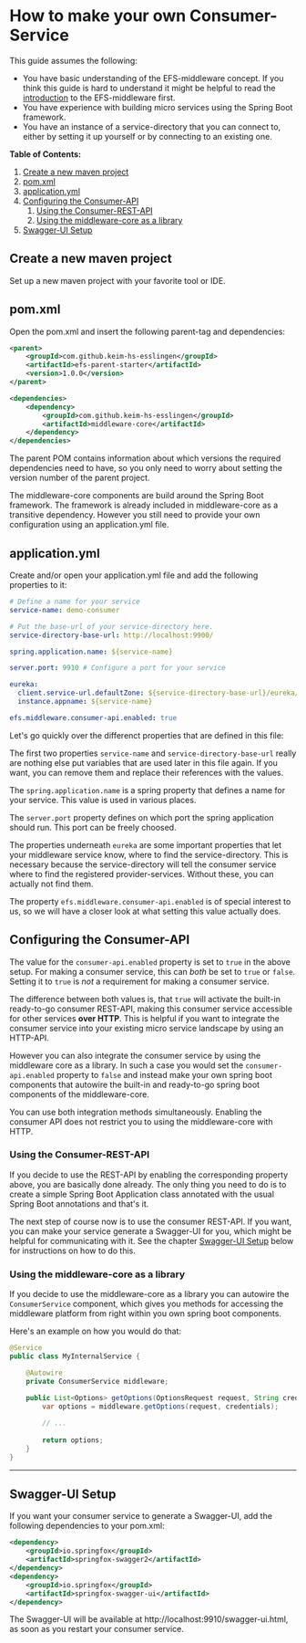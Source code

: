 # How to make your own Consumer-Service

This guide assumes the following:

- You have basic understanding of the EFS-middleware concept. If you think this guide is hard to understand it might be helpful to read the [introduction](./middleware-concept-introduction.md) to the EFS-middleware first.
- You have experience with building micro services using the Spring Boot framework.
- You have an instance of a service-directory that you can connect to, either by setting it up yourself or by connecting to an existing one.

**Table of Contents:**

1. [Create a new maven project](#Create-a-new-maven-project)
1. [pom.xml](#pom.xml)
1. [application.yml](#application.yml)
1. [Configuring the Consumer-API](#Configuring-the-Consumer-API)
    1. [Using the Consumer-REST-API](#Using-the-Consumer-REST-API)
    1. [Using the middleware-core as a library](#Using-the-middleware-core-as-a-library)
1. [Swagger-UI Setup](#Swagger-UI-Setup)



## Create a new maven project

Set up a new maven project with your favorite tool or IDE.

## pom.xml

Open the pom.xml and insert the following parent-tag and dependencies:

```xml
<parent>
    <groupId>com.github.keim-hs-esslingen</groupId>
    <artifactId>efs-parent-starter</artifactId>
    <version>1.0.0</version>
</parent>

<dependencies>
    <dependency>
        <groupId>com.github.keim-hs-esslingen</groupId>
        <artifactId>middleware-core</artifactId>
    </dependency>
</dependencies>
```
The parent POM contains information about which versions the required dependencies need to have, so you only need to worry about setting the version number of the parent project.

The middleware-core components are build around the Spring Boot framework. The framework is already included in middleware-core as a transitive dependency. However you still need to provide your own configuration using an application.yml file.

## application.yml

Create and/or open your application.yml file and add the following properties to it:

```yml
# Define a name for your service
service-name: demo-consumer

# Put the base-url of your service-directory here.
service-directory-base-url: http://localhost:9900/

spring.application.name: ${service-name}

server.port: 9910 # Configure a port for your service

eureka:
  client.service-url.defaultZone: ${service-directory-base-url}/eureka/
  instance.appname: ${service-name}

efs.middleware.consumer-api.enabled: true
```
Let's go quickly over the differenct properties that are defined in this file:

The first two properties `service-name` and `service-directory-base-url` really are nothing else put variables that are used later in this file again. If you want, you can remove them and replace their references with the values.

The `spring.application.name` is a spring property that defines a name for your service. This value is used in various places.

The `server.port` property defines on which port the spring application should run. This port can be freely choosed.

The properties underneath `eureka` are some important properties that let your middleware service know, where to find the service-directory. This is necessary because the service-directory will tell the consumer service where to find the registered provider-services. Without these, you can actually not find them.

The property `efs.middleware.consumer-api.enabled` is of special interest to us, so we will have a closer look at what setting this value actually does.

## Configuring the Consumer-API

The value for the `consumer-api.enabled` property is set to `true` in the above setup. For making a consumer service, this can *both* be set to `true` or `false`. Setting it to `true` is *not* a requirement for making a consumer service.

The difference between both values is, that `true` will activate the built-in ready-to-go consumer REST-API, making this consumer service accessible for other services **over HTTP**. This is helpful if you want to integrate the consumer service into your existing micro service landscape by using an HTTP-API.

However you can also integrate the consumer service by using the middleware core as a library. In such a case you would set the `consumer-api.enabled` property to `false` and instead make your own spring boot components that autowire the built-in and ready-to-go spring boot components of the middleware-core.

You can use both integration methods simultaneously. Enabling the consumer API does not restrict you to using the middleware-core with HTTP.

### Using the Consumer-REST-API

If you decide to use the REST-API by enabling the corresponding property above, you are basically done already. The only thing you need to do is to create a simple Spring Boot Application class annotated with the usual Spring Boot annotations and that's it.

The next step of course now is to use the consumer REST-API. If you want, you can make your service generate a Swagger-UI for you, which might be helpful for communicating with it. See the chapter [Swagger-UI Setup](#Swagger-UI-Setup) below for instructions on how to do this.

### Using the middleware-core as a library

If you decide to use the middleware-core as a library you can autowire the `ConsumerService` component, which gives you methods for accessing the middleware platform from right within you own spring boot components.

Here's an example on how you would do that:

```java
@Service
public class MyInternalService {

    @Autowire
    private ConsumerService middleware;

    public List<Options> getOptions(OptionsRequest request, String credentials){
        var options = middleware.getOptions(request, credentials);
        
        // ...
        
        return options;
    }
}
```
---

## Swagger-UI Setup

If you want your consumer service to generate a Swagger-UI, add the following dependencies to your pom.xml:

```xml
<dependency>
    <groupId>io.springfox</groupId>
    <artifactId>springfox-swagger2</artifactId>
</dependency>
<dependency>
    <groupId>io.springfox</groupId>
    <artifactId>springfox-swagger-ui</artifactId>
</dependency>
```

The Swagger-UI will be available at http://localhost:9910/swagger-ui.html, as soon as you restart your consumer service.